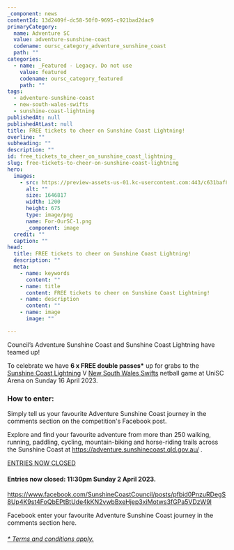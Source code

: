 ```yaml
---
_component: news
contentId: 13d2409f-dc58-50f0-9695-c921bad2dac9
primaryCategory:
  name: Adventure SC
  value: adventure-sunshine-coast
  codename: oursc_category_adventure_sunshine_coast
  path: ""
categories:
  - name: _Featured - Legacy. Do not use
    value: featured
    codename: oursc_category_featured
    path: ""
tags:
  - adventure-sunshine-coast
  - new-south-wales-swifts
  - sunshine-coast-lightning
publishedAt: null
publishedAtLast: null
title: FREE tickets to cheer on Sunshine Coast Lightning!
overline: ""
subheading: ""
description: ""
id: free_tickets_to_cheer_on_sunshine_coast_lightning_
slug: free-tickets-to-cheer-on-sunshine-coast-lightning
hero:
  images:
    - src: https://preview-assets-us-01.kc-usercontent.com:443/c631baf8-1b46-001f-580c-d0001b68b4a8/9a8aac26-09a1-466c-99a0-524631970fef/For-OurSC-1.png
      alt: ""
      size: 1646817
      width: 1200
      height: 675
      type: image/png
      name: For-OurSC-1.png
      _component: image
  credit: ""
  caption: ""
head:
  title: FREE tickets to cheer on Sunshine Coast Lightning!
  description: ""
  meta:
    - name: keywords
      content: ""
    - name: title
      content: FREE tickets to cheer on Sunshine Coast Lightning!
    - name: description
      content: ""
    - name: image
      image: ""

---
```

Council’s Adventure Sunshine Coast and Sunshine Coast Lightning have teamed up!

To celebrate we have **6 x FREE double passes\*** up for grabs to the [Sunshine Coast Lightning](https://sunshinecoastlightning.com.au/)
&#x20;V [New South Wales Swifts](https://nswswifts.com.au/)
&#x20;netball game at UniSC Arena on Sunday 16 April 2023.

### How to enter:

Simply tell us your favourite Adventure Sunshine Coast journey in the comments section on the competition's Facebook post.

Explore and find your favourite adventure from more than 250 walking, running, paddling, cycling, mountain-biking and horse-riding trails across the Sunshine Coast at <https://adventure.sunshinecoast.qld.gov.au/>
.

[ENTRIES NOW CLOSED](https://www.facebook.com/SunshineCoastCouncil/posts/pfbid0PnzuRDegS8Up4K9st4FoQbEPtBtUde4kKN2vwbBxeHjep3xiMotws3fGPa5VDzW9l)


#### Entries now closed: 11:30pm Sunday 2 April 2023.

<https://www.facebook.com/SunshineCoastCouncil/posts/pfbid0PnzuRDegS8Up4K9st4FoQbEPtBtUde4kKN2vwbBxeHjep3xiMotws3fGPa5VDzW9l>


Facebook enter your favourite Adventure Sunshine Coast journey in the comments section here.

###### [* Terms and conditions apply.](https://www.sunshinecoast.qld.gov.au/Experience-Sunshine-Coast/Sports-and-Leisure/Terms-and-conditions)
